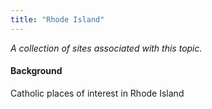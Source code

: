 ```yaml
---
title: "Rhode Island"
---
```



*A collection of sites associated with this topic.*

#### Background

Catholic places of interest in Rhode Island


